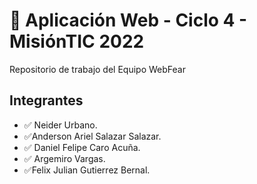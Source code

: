 # 🚀 Aplicación Web - Ciclo 4 - MisiónTIC 2022

Repositorio de trabajo del Equipo WebFear

## Integrantes

* ✅ Neider Urbano.
* ✅Anderson Ariel Salazar Salazar.
* ✅ Daniel Felipe Caro Acuña.
* ✅ Argemiro Vargas.
* ✅Felix Julian Gutierrez Bernal.
 
